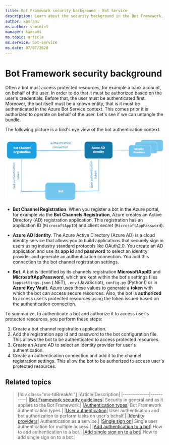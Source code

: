 ```yaml
---
title: Bot Framework security background - Bot Service
description: Learn about the security background in the Bot Framework.
author: kamrani
ms.author: v-mimiel
manager: kamrani
ms.topic: article
ms.service: bot-service
ms.date: 07/07/2020
---
```


# Bot Framework security background

Often a bot must access protected resources, for example a bank account, on behalf of the user. In order to do that it must be authorized based on the user's credentials. Before that, the user must be authenticated first.
Moreover, the bot itself must be a known entity, that is it must be authenticated in the Azure Bot Service context. This comes prior it is authorized to operate on behalf of the user. Let's see if we can untangle the bundle.

The following picture is a bird's eye view of the bot authentication context.

![bot authentication context.](./media/concept-bot-authentication\bot-auth-context.PNG)


- **Bot Channel Registration**. When you register a bot in the Azure portal, for example via the **Bot Channels Registration**, Azure creates an Active Directory (AD) registration application. This registration has an application ID (`MicrosoftAppID`) and client secret (`MicrosoftAppPassword`).

- **Azure AD Identity**. The Azure Active Directory (Azure AD) is a cloud identity service that allows you to build applications that securely sign in users using industry standard protocols like OAuth2.0. You create an AD application and use its **app id** and **password** to select an identity provider and generate an authentication connection. You add this connection to the bot channel registration settings.

- **Bot**. A bot is identified by its channels registration **MicrosoftAppID** and **MicrosoftAppPassword**, which are kept within the bot's settings files (`appsettings.json` (.NET), `.env` (JavaScript), `config.py` (Python)) or in **Azure Key Vault**. Azure uses these values to generate a **token** with which the bot can access secure resources.  Also, the bot is **authorized** to access user's protected resources using the token issued based on the authentication connection.


To summarize, to authenticate a bot and authorize it to access user's protected resources, you perform these steps:

1. Create a bot channel registration application.
1. Add the registration app id and password to the bot configuration file. This allows the bot to be authenticated to access protected resources.
1. Create an Azure AD to select an identity provider for user's authentication.
1. Create an authentication connection and add it to the channel registration settings. This allow the bot to be authorized to access user's protected resources.


## Related topics


> [!div class="mx-tdBreakAll"]
> |Article|Description|
> |-------------|----------|
> |[Bot Framework security guidelines](bot-builder-security-guidelines.md)| Security in general and as it applies to the Bot Framework.|
> |[Authentication types](bot-builder-concept-authentication-types.md)| Bot Framework authentication types.|
> |[User authentication](bot-builder-concept-authentication.md)| User authentication and bot authorization to perform tasks on user's behalf.|
> |[Identity providers](bot-builder-concept-identity-providers.md)| Authentication as a service.|
> |[Single sign on](bot-builder-concept-sso.md)| Single user authentication for multiple access.|
> |[Add authentication to a bot](bot-builder-authentication.md)| How to add authentication to a bot.|
> |[Add single sign on to a bot](bot-builder-authentication-sso.md)| How to add single sign on to a bot.|
